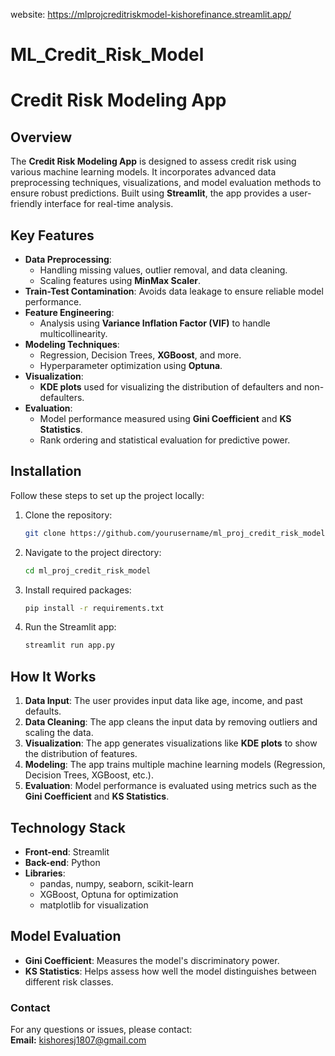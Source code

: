 website: https://mlprojcreditriskmodel-kishorefinance.streamlit.app/
# ML_Credit_Risk_Model
# Credit Risk Modeling App

## Overview
The **Credit Risk Modeling App** is designed to assess credit risk using various machine learning models. It incorporates advanced data preprocessing techniques, visualizations, and model evaluation methods to ensure robust predictions. Built using **Streamlit**, the app provides a user-friendly interface for real-time analysis.

## Key Features
- **Data Preprocessing**:
  - Handling missing values, outlier removal, and data cleaning.
  - Scaling features using **MinMax Scaler**.
- **Train-Test Contamination**: Avoids data leakage to ensure reliable model performance.
- **Feature Engineering**: 
  - Analysis using **Variance Inflation Factor (VIF)** to handle multicollinearity.
- **Modeling Techniques**:
  - Regression, Decision Trees, **XGBoost**, and more.
  - Hyperparameter optimization using **Optuna**.
- **Visualization**: 
  - **KDE plots** used for visualizing the distribution of defaulters and non-defaulters.
- **Evaluation**: 
  - Model performance measured using **Gini Coefficient** and **KS Statistics**.
  - Rank ordering and statistical evaluation for predictive power.

## Installation
Follow these steps to set up the project locally:

1. Clone the repository:
    ```bash
    git clone https://github.com/yourusername/ml_proj_credit_risk_model.git
    ```

2. Navigate to the project directory:
    ```bash
    cd ml_proj_credit_risk_model
    ```

3. Install required packages:
    ```bash
    pip install -r requirements.txt
    ```

4. Run the Streamlit app:
    ```bash
    streamlit run app.py
    ```

## How It Works
1. **Data Input**: The user provides input data like age, income, and past defaults.
2. **Data Cleaning**: The app cleans the input data by removing outliers and scaling the data.
3. **Visualization**: The app generates visualizations like **KDE plots** to show the distribution of features.
4. **Modeling**: The app trains multiple machine learning models (Regression, Decision Trees, XGBoost, etc.).
5. **Evaluation**: Model performance is evaluated using metrics such as the **Gini Coefficient** and **KS Statistics**.

## Technology Stack
- **Front-end**: Streamlit
- **Back-end**: Python
- **Libraries**: 
  - pandas, numpy, seaborn, scikit-learn
  - XGBoost, Optuna for optimization
  - matplotlib for visualization

## Model Evaluation
- **Gini Coefficient**: Measures the model's discriminatory power.
- **KS Statistics**: Helps assess how well the model distinguishes between different risk classes.

### Contact

For any questions or issues, please contact:  
**Email:** kishoresj1807@gmail.com
